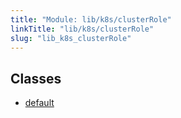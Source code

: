 ```yaml
---
title: "Module: lib/k8s/clusterRole"
linkTitle: "lib/k8s/clusterRole"
slug: "lib_k8s_clusterRole"
---
```


## Classes

- [default](../classes/lib_k8s_clusterRole.default.md)
